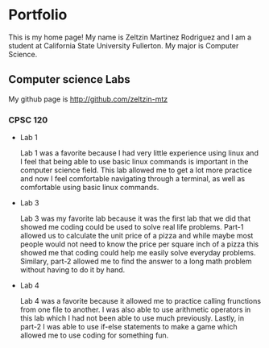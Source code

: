 # Portfolio 

This is my home page! My name is Zeltzin Martinez Rodriguez and I am a student at California State University Fullerton. My major is Computer Science.

## Computer science Labs

My github page is http://github.com/zeltzin-mtz

### CPSC 120

* Lab 1

    Lab 1 was a favorite because I had very little experience using linux and I feel that being able to use basic linux commands is important in the computer science field. This lab allowed me to get a lot more practice and now I feel comfortable navigating through a terminal, as well as comfortable using basic linux commands.

* Lab 3

    Lab 3 was my favorite lab because it was the first lab that we did that showed me coding could be used to solve real life problems. Part-1 allowed us to calculate the unit price of a pizza and while maybe most people would not need to know the price per square inch of a pizza this showed me that coding could help me easily solve everyday problems. Similary, part-2 allowed me to find the answer to a long math problem without having to do it by hand.

* Lab 4

    Lab 4 was a favorite because it allowed me to practice calling frunctions from one file to another. I was also able to use arithmetic operators in this lab which I had not been able to use much previously. Lastly, in part-2 I was able to use if-else statements to make a game which allowed me to use coding for something fun.
